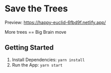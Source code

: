 # Save the Trees

Preview: https://happy-euclid-6fbd9f.netlify.app/

More trees == Big Brain move

## Getting Started

1. Install Dependencies: `yarn install`
2. Run the App: `yarn start`
